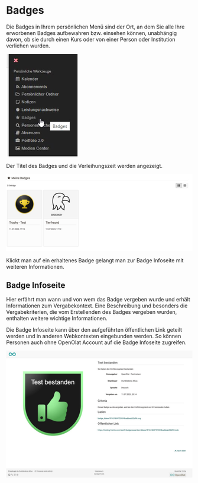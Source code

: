 # Badges

Die Badges in Ihrem persönlichen Menü sind der Ort, an dem Sie alle Ihre erworbenen Badges aufbewahren bzw. einsehen können, unabhängig davon, ob sie durch einen Kurs oder von einer Person oder Institution verliehen wurden.

![Persönliches Menü Badges](assets/Persoenliches_menu_badge1.jpg)

Der Titel des Badges und die Verleihungszeit werden angezeigt. 

![Persönliches Werkzeug für Badges](assets/badges-personal-tool.de.jpg)

Klickt man auf ein erhaltenes Badge gelangt man zur Badge Infoseite mit weiteren Informationen.


## Badge Infoseite

Hier erfährt man wann und von wem das Badge vergeben wurde und erhält Informationen zum Vergabekontext. Eine Beschreibung und besonders die Vergabekriterien, die vom Erstellenden des Badges vergeben wurden, enthalten weitere wichtige Informationen. 

Die Badge Infoseite kann über den aufgeführten öffentlichen Link geteilt werden und in anderen Webkontexten eingebunden werden. So können Personen auch ohne OpenOlat Account auf die Badge Infoseite zugreifen. 

![Badges Infoseite](asset/../assets/badge-infosite.de.jpg)
